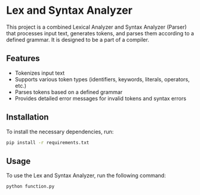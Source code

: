 # Lex and Syntax Analyzer

This project is a combined Lexical Analyzer and Syntax Analyzer (Parser) that processes input text, generates tokens, and parses them according to a defined grammar. It is designed to be a part of a compiler.

## Features

- Tokenizes input text
- Supports various token types (identifiers, keywords, literals, operators, etc.)
- Parses tokens based on a defined grammar
- Provides detailed error messages for invalid tokens and syntax errors

## Installation

To install the necessary dependencies, run:

```bash
pip install -r requirements.txt
```

## Usage

To use the Lex and Syntax Analyzer, run the following command:

```bash
python function.py
```

